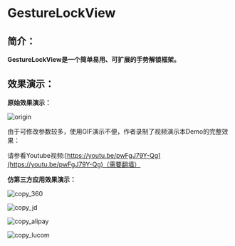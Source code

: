 # GestureLockView

## 简介：
**GestureLockView是一个简单易用、可扩展的手势解锁框架。**

## 效果演示：

**原始效果演示：**

![origin](https://github.com/sinawangnan7/GestureLockView/blob/master/gif/origin.gif)

由于可修改参数较多，使用GIF演示不便，作者录制了视频演示本Demo的完整效果：

请参看Youtube视频:[https://youtu.be/pwFgJ79Y-Qg](https://youtu.be/pwFgJ79Y-Qg)（需要翻墙）

**仿第三方应用效果演示：**

![copy_360](https://github.com/sinawangnan7/GestureLockView/blob/master/gif/copy_360.gif)

![copy_jd](https://github.com/sinawangnan7/GestureLockView/blob/master/gif/copy_jd.gif)

![copy_alipay](https://github.com/sinawangnan7/GestureLockView/blob/master/gif/copy_alipay.gif)

![copy_lucom](https://github.com/sinawangnan7/GestureLockView/blob/master/gif/copy_lucom.gif)
